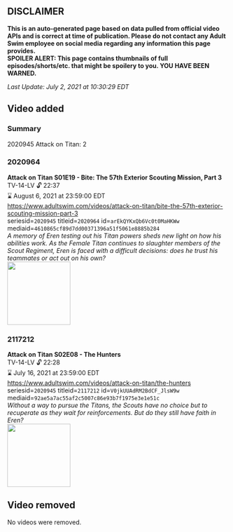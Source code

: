 ## DISCLAIMER
**This is an auto-generated page based on data pulled from official video APIs and is correct at time of publication. Please do not contact any Adult Swim employee on social media regarding any information this page provides.**  
**SPOILER ALERT: This page contains thumbnails of full episodes/shorts/etc. that might be spoilery to you. YOU HAVE BEEN WARNED.**  

_Last Update: July 2, 2021 at 10:30:29 EDT_
## Video added
### Summary
2020945 Attack on Titan: 2  
### 2020964
**Attack on Titan S01E19 - Bite: The 57th Exterior Scouting Mission, Part 3**  
TV-14-LV 🔓 22:37  
⌛ August 6, 2021 at 23:59:00 EDT  
https://www.adultswim.com/videos/attack-on-titan/bite-the-57th-exterior-scouting-mission-part-3  
seriesid=`2020945` titleid=`2020964` id=`arEkQYKxQb6Vc0t0MaHKWw` mediaid=`4610865cf89d7dd00371396a51f5061e8885b284`  
_A memory of Eren testing out his Titan powers sheds new light on how his abilities work. As the Female Titan continues to slaughter members of the Scout Regiment, Eren is faced with a difficult decisions: does he trust his teammates or act out on his own?_  
<a href="https://media.cdn.adultswim.com/uploads/20200225/thumbnails/2_20225125528-attackontitan_019.jpg"><img src="https://media.cdn.adultswim.com/uploads/20200225/thumbnails/2_20225125528-attackontitan_019.jpg" height="144px" /></a>
### 2117212
**Attack on Titan S02E08 - The Hunters**  
TV-14-LV 🔓 22:28  
⌛ July 16, 2021 at 23:59:00 EDT  
https://www.adultswim.com/videos/attack-on-titan/the-hunters  
seriesid=`2020945` titleid=`2117212` id=`V0jkUUAdRM2BdCF_JlsW9w` mediaid=`92ae5a7ac55af2c5007c86e93b7f1975e3e1e51c`  
_Without a way to pursue the Titans, the Scouts have no choice but to recuperate as they wait for reinforcements. But do they still have faith in Eren?_  
<a href="https://media.cdn.adultswim.com/uploads/20200225/thumbnails/2_20225161433-attackontitan_033_air_cid-35G51.jpg"><img src="https://media.cdn.adultswim.com/uploads/20200225/thumbnails/2_20225161433-attackontitan_033_air_cid-35G51.jpg" height="144px" /></a>
## Video removed
No videos were removed.  
